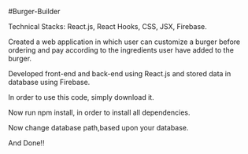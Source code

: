 #Burger-Builder

Technical Stacks: React.js, React Hooks, CSS, JSX, Firebase.

Created a web application in which user can customize a burger before ordering and pay according to the ingredients user have added to the burger. 

Developed front-end and back-end using React.js and stored data in database using Firebase.

In order to use this code, simply download it.

Now run npm install, in order to install all dependencies.

Now change database path,based upon your database.

And Done!!
